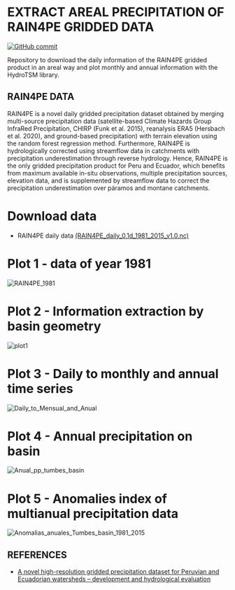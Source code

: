 EXTRACT AREAL PRECIPITATION OF RAIN4PE GRIDDED DATA 
================

[![GitHub
commit](https://img.shields.io/github/last-commit/cCornejoR/RAIN4PE_Extract)](https://github.com/cCornejoR/RAIN4PE_Extract/comits/master)


Repository to download the daily information of the RAIN4PE gridded product in an areal way and plot monthly and annual information
with the HydroTSM library.

## RAIN4PE DATA

RAIN4PE is a novel daily gridded precipitation dataset obtained by merging multi-source precipitation data (satellite-based Climate Hazards Group InfraRed Precipitation, CHIRP (Funk et al. 2015), reanalysis ERA5 (Hersbach et al. 2020), and ground-based precipitation) with terrain elevation using the random forest regression method. Furthermore, RAIN4PE is hydrologically corrected using streamflow data in catchments with precipitation underestimation through reverse hydrology. Hence, RAIN4PE is the only gridded precipitation product for Peru and Ecuador, which benefits from maximum available in-situ observations, multiple precipitation sources, elevation data, and is supplemented by streamflow data to correct the precipitation underestimation over páramos and montane catchments.

# Download data
- RAIN4PE daily data [(RAIN4PE_daily_0.1d_1981_2015_v1.0.nc)](https://doi.org/10.5880/pik.2020.010)

# Plot 1 - data of year 1981
![RAIN4PE_1981](https://user-images.githubusercontent.com/94501911/149381091-dd3aa0f9-b67d-424e-94e1-8f5319e31346.png)

# Plot 2 - Information extraction by basin geometry
![plot1](https://user-images.githubusercontent.com/94501911/149381006-7a3cdd94-ad6b-4e18-9038-afd44e322a3a.png)

# Plot 3 - Daily to monthly and annual time series
![Daily_to_Mensual_and_Anual](https://user-images.githubusercontent.com/94501911/149381129-d7f991b5-151a-4a3f-a270-1bbf3957207c.png)

# Plot 4 - Annual precipitation on basin
![Anual_pp_tumbes_basin](https://user-images.githubusercontent.com/94501911/149456724-a1f402ea-696c-4c67-9be2-d7304ccff1fd.png)


# Plot 5 - Anomalies index of multianual precipitation data
![Anomalias_anuales_Tumbes_basin_1981_2015](https://user-images.githubusercontent.com/94501911/149427169-64db8cef-86c4-4541-92dd-714943c9fbd5.png)


## REFERENCES
- [A novel high-resolution gridded precipitation dataset for Peruvian and Ecuadorian watersheds – development and hydrological evaluation](https://doi.org/10.1175/JHM-D-20-0285.1)

